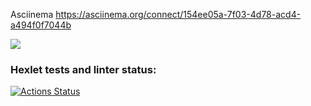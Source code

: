 Asciinema
https://asciinema.org/connect/154ee05a-7f03-4d78-acd4-a494f0f7044b


<a href="https://codeclimate.com/github/IshimuraHide/java-project-61/maintainability"><img src="https://api.codeclimate.com/v1/badges/ba46a99a004b9e5d0d98/maintainability" /></a>

### Hexlet tests and linter status:
[![Actions Status](https://github.com/IshimuraHide/java-project-61/actions/workflows/hexlet-check.yml/badge.svg)](https://github.com/IshimuraHide/java-project-61/actions)

